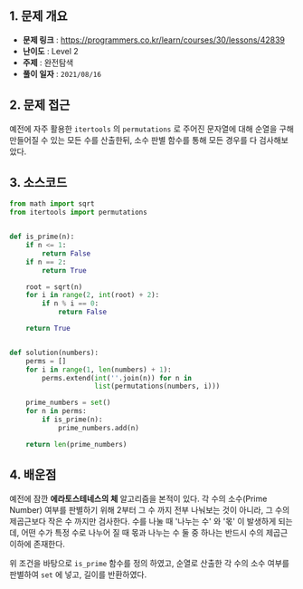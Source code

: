 ## 1. 문제 개요

- **문제 링크** : https://programmers.co.kr/learn/courses/30/lessons/42839
- **난이도** : Level 2
- **주제** : 완전탐색
- **풀이 일자** : `2021/08/16`

## 2. 문제 접근

예전에 자주 활용한 `itertools` 의 `permutations` 로 주어진 문자열에 대해 순열을 구해 만들어질 수 있는 모든 수를 산출한뒤, 소수 판별 함수를 통해 모든 경우를 다 검사해보았다.

## 3. 소스코드

```python
from math import sqrt
from itertools import permutations


def is_prime(n):
    if n <= 1:
        return False
    if n == 2:
        return True

    root = sqrt(n)
    for i in range(2, int(root) + 2):
        if n % i == 0:
            return False

    return True


def solution(numbers):
    perms = []
    for i in range(1, len(numbers) + 1):
        perms.extend(int(''.join(n)) for n in
                     list(permutations(numbers, i)))

    prime_numbers = set()
    for n in perms:
        if is_prime(n):
            prime_numbers.add(n)

    return len(prime_numbers)

```

## 4. 배운점

예전에 잠깐 **에라토스테네스의 체** 알고리즘을 본적이 있다. 각 수의 소수(Prime Number) 여부를 판별하기 위해 2부터 그 수 까지 전부 나눠보는 것이 아니라, 그 수의 제곱근보다 작은 수 까지만 검사한다. 수를 나눌 때 '나누는 수' 와 '몫' 이 발생하게 되는데, 어떤 수가 특정 수로 나누어 질 때 몫과 나누는 수 둘 중 하나는 반드시 수의 제곱근 이하에 존재한다.

위 조건을 바탕으로 `is_prime` 함수를 정의 하였고, 순열로 산출한 각 수의 소수 여부를 판별하여 `set` 에 넣고, 길이를 반환하였다.
